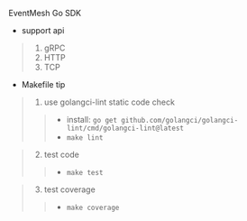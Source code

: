 EventMesh Go SDK
- support api
 >1. gRPC
 >2. HTTP
 >3. TCP

- Makefile tip
 >1. use golangci-lint static code check
 >>- install: `go get github.com/golangci/golangci-lint/cmd/golangci-lint@latest`
 >>- `make lint`
 
 >2. test code
 >>- `make test`
 
 >3. test coverage
 >>- `make coverage`

